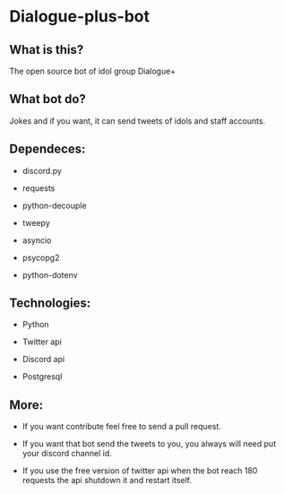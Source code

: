 # Dialogue-plus-bot

## What is this?

The open source bot of idol group Dialogue+

## What bot do?

Jokes and if you want, it can send tweets of idols and staff accounts. 

## Dependeces:

* discord.py
 
* requests
 
* python-decouple
 
* tweepy
 
* asyncio
 
* psycopg2
 
* python-dotenv

## Technologies:

* Python

* Twitter api

* Discord api

* Postgresql

## More:

* If you want contribute feel free to send a pull request.

* If you want that bot send the tweets to you, you always will need put your discord channel id.

* If you use the free version of twitter api when the bot reach 180 requests the api shutdown it and restart itself.

